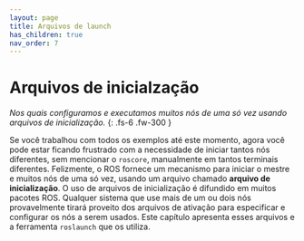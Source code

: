 ```yaml
---
layout: page
title: Arquivos de launch
has_children: true
nav_order: 7
---
```


# Arquivos de inicialzação

*Nos quais configuramos e executamos muitos nós de uma só vez usando arquivos de inicialização.*
{: .fs-6 .fw-300 }

Se você trabalhou com todos os exemplos até este momento, agora você pode estar ficando frustrado com a necessidade de iniciar tantos nós diferentes, sem mencionar o `roscore`, manualmente em tantos terminais diferentes. Felizmente, o ROS fornece um mecanismo para iniciar o mestre e muitos nós de uma só vez, usando um arquivo chamado **arquivo de inicialização**. O uso de arquivos de inicialização é difundido em muitos pacotes ROS. Qualquer sistema que use mais de um ou dois nós provavelmente tirará proveito dos arquivos de ativação para especificar e configurar os nós a serem usados. Este capítulo apresenta esses arquivos e a ferramenta `roslaunch` que os utiliza.
